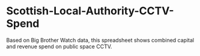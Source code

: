 # Scottish-Local-Authority-CCTV-Spend
Based on Big Brother Watch data, this spreadsheet shows combined capital and revenue spend on public space CCTV.
